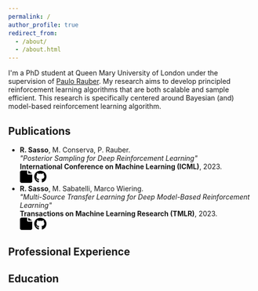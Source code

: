 ```yaml
---
permalink: /
author_profile: true
redirect_from: 
  - /about/
  - /about.html
---
```


I'm a PhD student at Queen Mary University of London under the supervision of [Paulo Rauber](https://www.paulorauber.com/).  My research aims to develop principled reinforcement learning algorithms that are both scalable and sample efficient. This research is specifically centered around Bayesian (and) model-based reinforcement learning algorithm. 

Publications
------
* **R. Sasso**, M. Conserva, P. Rauber. \
*"Posterior Sampling for Deep Reinforcement Learning"*\
**International Conference on Machine Learning (ICML)**, 2023.\
[<img src="../images/file-solid.svg" width="25" height="25">]([https://arxiv.org/pdf/2205.14410.pdf](https://arxiv.org/pdf/2305.00477.pdf))        [<img src="../images/github.svg" width="25" height="25">](https://github.com/remosasso/PSDRL)
* **R. Sasso**, M. Sabatelli, Marco Wiering. \
*"Multi-Source Transfer Learning for Deep Model-Based Reinforcement Learning"*\
**Transactions on Machine Learning Research (TMLR)**, 2023. \
[<img src="../images/file-solid.svg" width="25" height="25">](https://arxiv.org/pdf/2205.14410.pdf)      [<img src="../images/github.svg" width="25" height="25">](https://github.com/remosasso/multi-source-TL-for-deep-MBRL)

Professional Experience
------


Education
------


